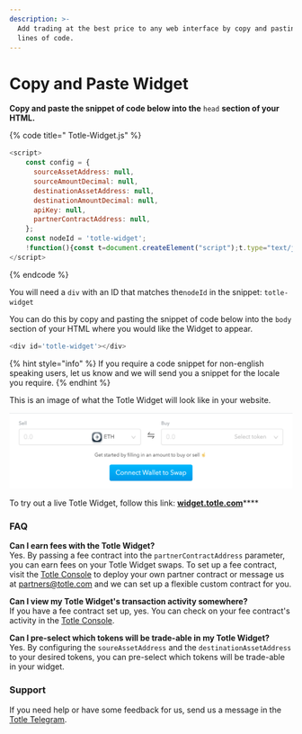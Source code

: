 ```yaml
---
description: >-
  Add trading at the best price to any web interface by copy and pasting a few
  lines of code.
---
```


# Copy and Paste Widget

**Copy and paste the snippet of code below into the** `head` **section of your HTML.** 

{% code title=" Totle-Widget.js" %}
```javascript
<script>
    const config = {
      sourceAssetAddress: null,
      sourceAmountDecimal: null,
      destinationAssetAddress: null,
      destinationAmountDecimal: null,
      apiKey: null,
      partnerContractAddress: null,
    };
    const nodeId = 'totle-widget';
    !function(){const t=document.createElement("script");t.type="text/javascript";const e=()=>{TotleWidget.default.run(config,document.getElementById(nodeId))};t.readyState?t.onreadystatechange=function(){"loaded"!=t.readyState&&"complete"!=t.readyState||(t.onreadystatechange=null,e())}:t.onload=function(){e()},t.src="https://widget.totle.com/latest/dist.js",document.getElementsByTagName("head")[0].appendChild(t)}();
</script>
```
{% endcode %}

You will need a `div` with an ID that matches the`nodeId` in the snippet: `totle-widget`

You can do this by copy and pasting the snippet of code below into the `body` section of your HTML where you would like the Widget to appear. 

```javascript
<div id='totle-widget'></div>
```

{% hint style="info" %}
  If you require a code snippet for non-english speaking users, let us know and we will send you a snippet for the locale you require. 
{% endhint %}

This is an image of what the Totle Widget will look like in your website. 

![](.gitbook/assets/screen-shot-2020-02-06-at-3.37.11-pm.png)

To try out a live Totle Widget, follow this link: [**widget.totle.com**](https://widget.totle.com)\*\*\*\*

### **FAQ**

**Can I earn fees with the Totle Widget?**   
Yes. By passing a fee contract into the `partnerContractAddress` parameter, you can earn fees on your Totle Widget swaps. To set up a fee contract, visit the [Totle Console](smart-contract/partner-contracts.md) to deploy your own partner contract or message us at [partners@totle.com](mailto:partners@totle.com) and we can set up a flexible custom contract for you.  
  
**Can I view my Totle Widget's transaction activity somewhere?**   
If you have a fee contract set up, yes. You can check on your fee contract's activity in the [Totle Console](smart-contract/partner-contracts.md).    
  
**Can I pre-select which tokens will be trade-able in my Totle Widget?**   
Yes. By configuring the `soureAssetAddress` and the `destinationAssetAddress` to your desired tokens, you can pre-select which tokens will be trade-able in your widget. 

### Support

If you need help or have some feedback for us, send us a message in the [Totle Telegram](https://t.me/totleinc).

